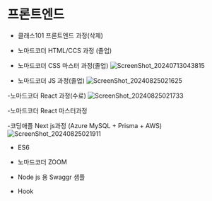 # 프론트엔드


- 클래스101 프론트엔드 과정(삭제)

- 노마드코더 HTML/CCS 과정 (졸업)

- 노마드코더 CSS 마스터 과정(졸업)
  ![ScreenShot_20240713043815](https://github.com/user-attachments/assets/04c1f638-c824-47ab-8640-1dc7cde3c0e8)

- 노마드코더 JS 과정(졸업)
  ![ScreenShot_20240825021625](https://github.com/user-attachments/assets/3bb2e669-e7b8-44d5-9a4f-c777d5baa7e6)

-노마드코더 React 과정(수료)
![ScreenShot_20240825021733](https://github.com/user-attachments/assets/f7116a1f-9de1-49a6-88de-bc41abf05c24)

-노마드코더 React 마스터과정

-코딩애플 Next js과정 (Azure MySQL + Prisma + AWS)
![ScreenShot_20240825021911](https://github.com/user-attachments/assets/eb1f5649-de98-4bce-95cb-e6528b58d5af)

- ES6

- 노마드코더 ZOOM

- Node js 용 Swaggr 샘플

- Hook
